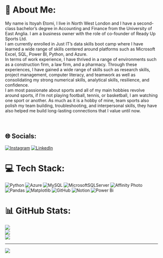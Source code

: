 # 💫 About Me:
My name is Itoyah Etomi, I live in North West London and I have a second-class bachelor’s degree in Accounting and Finance from the University of East Anglia. I am a business owner with the role of co-founder of Ready Up Sports Ltd.<br>I am currently enrolled in Just IT’s data skills boot camp where I have learned a wide range of skills centered around platforms such as Microsoft Excel, SQL, Power BI, Python, and Azure.<br>In terms of work experience, I have thrived in a range of environments such as a construction firm, a law firm, and a pharmacy. Through these experiences, I have gained a wide range of skills such as research skills, project management, computer literacy, and teamwork as well as consolidating my strong numerical skills, analytical skills, resilience, and confidence.<br>I am most passionate about sports and all of my main hobbies revolve around sports, if I’m not playing football, tennis, or basketball, I am watching one sport or another. As much as it is a hobby of mine, team sports also polish my team building, troubleshooting, and interpersonal skills, they have also helped me build long-lasting connections that I value until now.<br> <br><br>


## 🌐 Socials:
[![Instagram](https://img.shields.io/badge/Instagram-%23E4405F.svg?logo=Instagram&logoColor=white)](https://instagram.com/itoyaetomi) [![LinkedIn](https://img.shields.io/badge/LinkedIn-%230077B5.svg?logo=linkedin&logoColor=white)](https://linkedin.com/in/https://www.linkedin.com/in/itoyah-etomi-3b9b54187/) 

# 💻 Tech Stack:
![Python](https://img.shields.io/badge/python-3670A0?style=for-the-badge&logo=python&logoColor=ffdd54) ![Azure](https://img.shields.io/badge/azure-%230072C6.svg?style=for-the-badge&logo=microsoftazure&logoColor=white) ![MySQL](https://img.shields.io/badge/mysql-4479A1.svg?style=for-the-badge&logo=mysql&logoColor=white) ![MicrosoftSQLServer](https://img.shields.io/badge/Microsoft%20SQL%20Server-CC2927?style=for-the-badge&logo=microsoft%20sql%20server&logoColor=white) ![Affinity Photo](https://img.shields.io/badge/affinityphoto-%237E4DD2.svg?style=for-the-badge&logo=affinity-photo&logoColor=white) ![Pandas](https://img.shields.io/badge/pandas-%23150458.svg?style=for-the-badge&logo=pandas&logoColor=white) ![Matplotlib](https://img.shields.io/badge/Matplotlib-%23ffffff.svg?style=for-the-badge&logo=Matplotlib&logoColor=black) ![GitHub](https://img.shields.io/badge/github-%23121011.svg?style=for-the-badge&logo=github&logoColor=white) ![Notion](https://img.shields.io/badge/Notion-%23000000.svg?style=for-the-badge&logo=notion&logoColor=white) ![Power Bi](https://img.shields.io/badge/power_bi-F2C811?style=for-the-badge&logo=powerbi&logoColor=black)
# 📊 GitHub Stats:
![](https://github-readme-stats.vercel.app/api?username=itoyahetomi&theme=dark&hide_border=false&include_all_commits=false&count_private=false)<br/>
![](https://github-readme-streak-stats.herokuapp.com/?user=itoyahetomi&theme=dark&hide_border=false)<br/>
![](https://github-readme-stats.vercel.app/api/top-langs/?username=itoyahetomi&theme=dark&hide_border=false&include_all_commits=false&count_private=false&layout=compact)

---
[![](https://visitcount.itsvg.in/api?id=itoyahetomi&icon=0&color=0)](https://visitcount.itsvg.in)

<!-- Proudly created with GPRM ( https://gprm.itsvg.in ) -->

